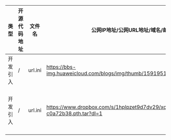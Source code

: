 | 类型     | 开源代码地址 | 文件名                                                            | 公网IP地址/公网URL地址/域名/邮箱地址                                                                                                                       | 用途说明   |
|--------|---|----------------------------------------------------------------|----------------------------------------------------------------------------------------------------------------------------------------------|--------|
| 开发引入 | / | url.ini                                                        | https://bbs-img.huaweicloud.com/blogs/img/thumb/1591951315139_8989_1363.png | 测试图片   |
| 开发引入 | / | url.ini                                                        | https://www.dropbox.com/s/1hplpzet9d7dv29/xception-c0a72b38.pth.tar?dl=1 | 下载权重文件 |
